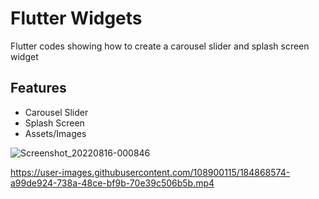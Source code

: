 # Flutter Widgets

Flutter codes showing how to create a carousel slider and splash screen widget

## Features

* Carousel Slider
* Splash Screen
* Assets/Images


![Screenshot_20220816-000846](https://user-images.githubusercontent.com/108900115/184868551-b20f61a2-1e34-4e5f-b4f7-55c3e998b195.png)


https://user-images.githubusercontent.com/108900115/184868574-a99de924-738a-48ce-bf9b-70e39c506b5b.mp4

